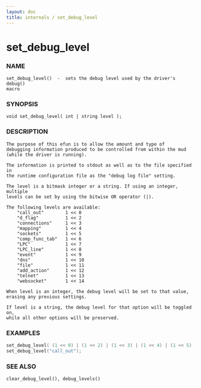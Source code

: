 ```yaml
---
layout: doc
title: internals / set_debug_level
---
```

# set_debug_level

### NAME

    set_debug_level()  -  sets the debug level used by the driver's debug()
    macro

### SYNOPSIS

    void set_debug_level( int | string level );

### DESCRIPTION

    The purpose of this efun is to allow the amount and type of
    debugging information produced to be controlled from within the mud
    (while the driver is running).

    The information is printed to stdout as well as to the file specified in
    the runtime configuration file as the "debug log file" setting.

    The level is a bitmask integer or a string. If using an integer, multiple 
    levels can be set by using the bitwise OR operator (|).

    The following levels are available:
        "call_out"        1 << 0
        "d_flag"          1 << 2
        "connections"     1 << 3
        "mapping"         1 << 4
        "sockets"         1 << 5
        "comp_func_tab"   1 << 6
        "LPC"             1 << 7
        "LPC_line"        1 << 8
        "event"           1 << 9
        "dns"             1 << 10
        "file"            1 << 11
        "add_action"      1 << 12
        "telnet"          1 << 13
        "websocket"       1 << 14

    When level is an integer, the debug level will be set to that value,
    erasing any previous settings.

    If level is a string, the debug level for that option will be toggled on,
    while all other options will be preserved.

### EXAMPLES
```c
set_debug_level( (1 << 0) | (1 << 2) | (1 << 3) | (1 << 4) | (1 << 5) );
set_debug_level("call_out");
```

### SEE ALSO

    clear_debug_level(), debug_levels()
